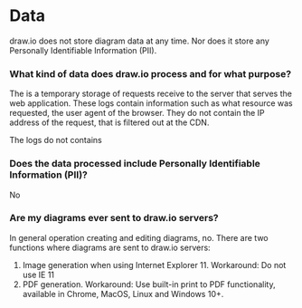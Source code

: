 # Data

draw.io does not store diagram data at any time. Nor does it store any Personally Identifiable Information (PII).

### What kind of data does draw.io process and for what purpose?

The is a temporary storage of requests receive to the server that serves the web application. These logs contain information such as what resource was requested, the user agent of the browser. They do not contain the IP address of the request, that is filtered out at the CDN.

The logs do not contains

### Does the data processed include Personally Identifiable Information (PII)?

No

### Are my diagrams ever sent to draw.io servers?

In general operation creating and editing diagrams, no. There are two functions where diagrams are sent to draw.io servers:

1) Image generation when using Internet Explorer 11. Workaround: Do not use IE 11
2) PDF generation. Workaround: Use built-in print to PDF functionality, available in Chrome, MacOS, Linux and Windows 10+.

